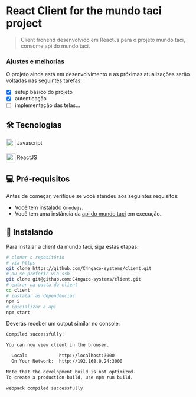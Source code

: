 # React Client for the mundo taci project

> Client fronend desenvolvido em ReactJs para o projeto mundo taci, consome api do mundo taci.

### Ajustes e melhorias

O projeto ainda está em desenvolvimento e as próximas atualizações serão voltadas nas seguintes tarefas:

- [x] setup básico do projeto
- [x] autenticação
- [ ] implementação das telas...

## 🛠 Tecnologias      
<img src="https://cdn.jsdelivr.net/gh/devicons/devicon/icons/javascript/javascript-plain.svg" align="center" width="25" height="25" /> Javascript

<img src="https://cdn.jsdelivr.net/gh/devicons/devicon/icons/react/react-original.svg" align="center" width="25" height="25" /> ReactJS
    
## 💻 Pré-requisitos

Antes de começar, verifique se você atendeu aos seguintes requisitos:

* Você tem instalado o`nodejs`.
* Você tem uma instância da [api do mundo taci](https://github.com/C4ngaco-systems/node-api) em execução.

## 🚀 Instalando

Para instalar a client da mundo taci, siga estas etapas:

```sh
# clonar o repositório
# via https
git clone https://github.com/C4ngaco-systems/client.git
# ou se preferir via ssh
git clone git@github.com:C4ngaco-systems/client.git
# entrar na pasta do client
cd client
# instalar as dependências
npm i
# inicializar a api
npm start
```

Deverás receber um output similar no console:

```sh
Compiled successfully!

You can now view client in the browser.

  Local:            http://localhost:3000
  On Your Network:  http://192.168.0.24:3000

Note that the development build is not optimized.
To create a production build, use npm run build.

webpack compiled successfully
```



